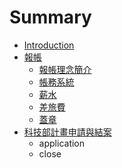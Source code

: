 # Summary

* [Introduction](README.md)
* [報帳](reimburse.md)
   * [報帳理念簡介](reimburse-concept.md)
   * [帳務系統](reimburse-system.md)
   * [薪水](reimburse-salary.md)
   * [差旅費](reimburse-travelfee.md)
   * [蓋章](reimburse-stamp.md)
* [科技部計畫申請與結案](nscproject.md)
   * application
   * close

